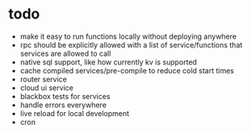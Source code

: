 # todo

- make it easy to run functions locally without deploying anywhere
- rpc should be explicitly allowed with a list of service/functions that services are allowed to call
- native sql support, like how currently kv is supported
- cache compiled services/pre-compile to reduce cold start times
- router service
- cloud ui service
- blackbox tests for services
- handle errors everywhere
- live reload for local development
- cron

